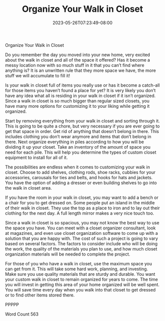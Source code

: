 ﻿---
title: "Organize Your Walk in Closet"
date: 2023-05-26T07:23:49-08:00
description: "Closet Organizers txt Tips for Web Success"
featured_image: "/images/Closet Organizers txt.jpg"
tags: ["Closet Organizers txt"]
---

Organize Your Walk in Closet

Do you remember the day you moved into your new home, very excited about the walk in closet and all of the space it offered? Has it become a messy location now with so much stuff in it that you can’t find where anything is? It is an unwritten rule that they more space we have, the more stuff we will accumulate to fill it! 

Is your walk in closet full of items you really use or has it become a catch-all for those items you haven’t found a place for yet? It is very likely you don’t have any idea what all is residing in your walk in closet if it isn’t organized. Since a walk in closet is so much bigger than regular sized closets, you have many more options for customizing it to your liking while getting it organized. 

Start by removing everything from your walk in closet and sorting through it. This is going to be quite a chore, but very necessary if you are ever going to get that space in order. Get rid of anything that doesn’t belong in there. This includes clothing you don’t wear anymore and items that don’t belong in there. Next organize everything in piles according to how you will be dividing it up your closet. Take an inventory of the amount of space you need for each pile. This will help you determine the types of custom closet equipment to install for all of it. 

The possibilities are endless when it comes to customizing your walk in closet. Choose to add shelves, clothing rods, shoe racks, cubbies for your accessories, carousals for ties and belts, and hooks for hats and jackets. You have the option of adding a dresser or even building shelves to go into the walk in closet area. 

If you have the room in your walk in closet, you may want to add a bench or a chair for you to get dressed on. Some people put an island in the middle of their walk in closet. They use the top as a place to iron and to lay out their clothing for the next day. A full length mirror makes a very nice touch too. 

Since a walk in closet is so spacious, you may not know the best way to use the space you have. You can meet with a closet organizer consultant, look at magazines, and even use closet organization software to come up with a solution that you are happy with. The cost of such a project is going to vary based on several factors. The factors to consider include who will be doing the work, the quality of the materials you plan to use, and how much closet organization materials will be needed to complete the project. 

For those of you who have a walk in closet, use the maximum space you can get from it. This will take some hard work, planning, and investing. Make sure you use quality materials that are sturdy and durable. You want your custom walk in closet to remain organized for years to come. The time you will invest in getting this area of your home organized will be well spent. You will save time every day when you walk into that closet to get dressed or to find other items stored there. 

PPPPP

Word Count 563

